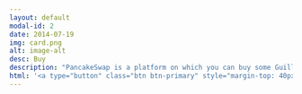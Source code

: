 ```yaml
---
layout: default
modal-id: 2
date: 2014-07-19
img: card.png
alt: image-alt
desc: Buy
description: "PancakeSwap is a platform on which you can buy some GuillimCoins"
html: '<a type="button" class="btn btn-primary" style="margin-top: 40px; display: flex; margin: auto; width: fit-content;" href="https://pancakeswap.finance/swap?inputCurrency=0x2170ed0880ac9a755fd29b2688956bd959f933f8&outputCurrency=0x9590b5fc46a499ad1f6d72d39b5224b1b4986fb3"> <img src="img/pancakeswap.png" class="img-responsive img-centered" style="max-height: 30px; margin: 0;"></a></br></br><p>Cannot find ? Use the GuillimCoin (GUIC) contract adress : </br> 0x9590b5fc46a499ad1f6d72d39b5224b1b4986fb3</p>'
---
```

